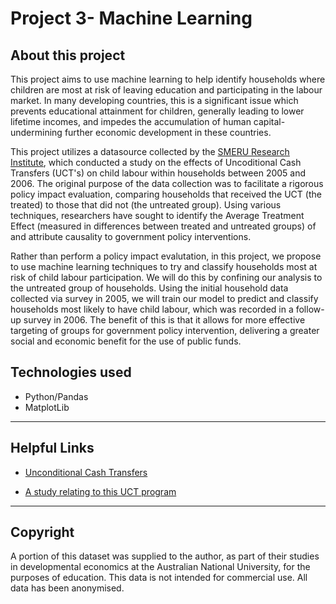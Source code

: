 # Project 3- Machine Learning

## About this project

This project aims to use machine learning to help identify households where children are most at risk of leaving education and participating in the labour market. In many developing countries, this is a significant issue which prevents educational attainment for children, generally leading to lower lifetime incomes, and impedes the accumulation of human capital- undermining further economic development in these countries.

This project utilizes a datasource collected by the [SMERU Research Institute](https://smeru.or.id/en/about), which conducted a study on the effects of Uncoditional Cash Transfers (UCT's) on child labour within households between 2005 and 2006. The original purpose of the data collection was to facilitate a rigorous policy impact evaluation, comparing households that received the UCT (the treated) to those that did not (the untreated group). Using various techniques, researchers have sought to identify the Average Treatment Effect (measured in differences between treated and untreated groups) of and attribute causality to government policy interventions.

Rather than perform a policy impact evalutation, in this project, we propose to use machine learning techniques to try and classify households most at risk of child labour participation. We will do this by confining our analysis to the untreated group of households. Using the initial household data collected via survey in 2005, we will train our model to predict and classify households most likely to have child labour, which was recorded in a follow-up survey in 2006. The benefit of this is that it allows for more effective targeting of groups for government policy intervention, delivering a greater social and economic benefit for the use of public funds.

## Technologies used
* Python/Pandas
* MatplotLib


- - -

## Helpful Links

* [Unconditional Cash Transfers](https://en.wikipedia.org/wiki/Unconditional_cash_transfer)

* [A study relating to this UCT program](https://www.business.uwa.edu.au/__data/assets/pdf_file/0004/2053084/Bazzi,-Sumarto,-Suryahadi-3ie-Report-March-2012.pdf)

- - -
## Copyright
A portion of this dataset was supplied to the author, as part of their studies in developmental economics at the Australian National University, for the purposes of education. 
This data is not intended for commercial use. All data has been anonymised.
